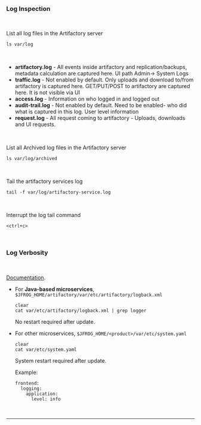 
<br>

### Log Inspection

<br/>


  List all log files in the Artifactory server
  ```execute
  ls var/log
  ```

<br/>


  - **artifactory.log** - All events inside artifactory and replication/backups, metadata calculation are captured here. UI path Admin→ System Logs
  - **traffic.log** - Not enabled by default. Only uploads and download to/from artifactory is captured here. GET/PUT/POST to artifactory are captured here. It is not visible via UI 
  - **access.log** - Information on who logged in and logged out
  - **audit-trail.log** - Not enabled by default. Need to be enabled- who did what is captured in this log. User level information
  - **request.log** - All request coming to artifactory - Uploads, downloads and UI requests.

<br/>


  List all Archived log files in the Artifactory server
  ```execute
  ls var/log/archived
  ```

<br/>


  Tail the artifactory services log
  ```execute
  tail -f var/log/artifactory-service.log
  ```
<br/>


  <!-- Generate an event:    
  ```execute-2
  curl -H "Authorization: Bearer $JFROG_ACCESSTOKEN" $JFROG_PROTOCOL://$JFROG_URL/artifactory/api/system/configuration
  ```

  Inspect storage information:    
  ```execute-2
  clear
  curl -H "Authorization: Bearer $JFROG_ACCESSTOKEN" $JFROG_PROTOCOL://$JFROG_URL/artifactory/api/storageinfo | jq .
  ```

<br/> -->

  Interrupt the log tail command
  ```execute
  <ctrl+c>
  ```
<br>

### Log Verbosity

<br>

  [Documentation](https://www.jfrog.com/confluence/display/JFROG/Logging#Logging-ConfiguringLogVerbosity).

- For **Java-based microservices**, `$JFROG_HOME/artifactory/var/etc/artifactory/logback.xml`
  ```execute
  clear
  cat var/etc/artifactory/logback.xml | grep logger
  ```  
  No restart required after update.


- For other microservices, `$JFROG_HOME/<product>/var/etc/system.yaml`   
  ```execute
  clear
  cat var/etc/system.yaml
  ```  
  System restart required after update.
  
  Example:  
  ```
  frontend:
    logging:
      application:
        level: info
  ```


<br/>

---